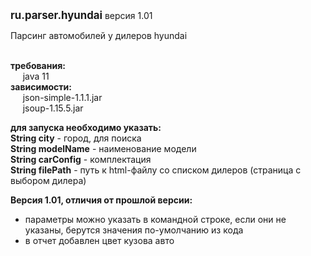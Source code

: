 <big><b>ru.parser.hyundai</b></big> версия 1.01<br> 
 
Парсинг автомобилей у дилеров hyundai<br><br> 

<b>требования:</b><br>&nbsp;&nbsp;&nbsp;&nbsp; java 11<br>
<b>зависимости:</b><br>&nbsp;&nbsp;&nbsp;&nbsp; json-simple-1.1.1.jar<br>&nbsp;&nbsp;&nbsp;&nbsp; jsoup-1.15.5.jar

<b>для запуска необходимо указать:</b><br>
<b>String city</b> - город, для поиска<br>
<b>String modelName</b> - наименование модели<br>
<b>String carConfig</b> - комплектация<br>
<b>String filePath</b> - путь к html-файлу со списком дилеров (страница с выбором дилера)<br>

<b>Версия 1.01, отличия от прошлой версии:</b><br>
* параметры можно указать в командной строке, если они не указаны, берутся значения по-умолчанию из кода
* в отчет добавлен цвет кузова авто

